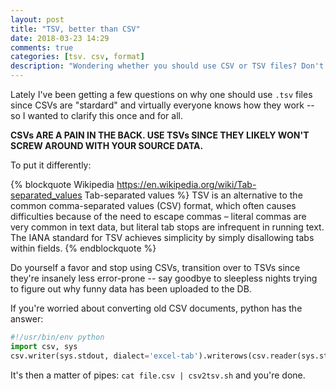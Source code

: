 ```yaml
---
layout: post
title: "TSV, better than CSV"
date: 2018-03-23 14:29
comments: true
categories: [tsv. csv, format]
description: "Wondering whether you should use CSV or TSV files? Don't bother, TSV is the answer."
---
```


Lately I've been getting a few questions on why one should use `.tsv` files
since CSVs are "stardard" and virtually everyone knows how they work -- so I wanted
to clarify this once and for all.

<!-- more -->

**CSVs ARE A PAIN IN THE BACK. USE TSVs SINCE THEY LIKELY WON'T SCREW AROUND WITH
YOUR SOURCE DATA.**

To put it differently:

{% blockquote Wikipedia https://en.wikipedia.org/wiki/Tab-separated_values Tab-separated values %}
TSV is an alternative to the common comma-separated values (CSV) format, which often causes difficulties because of the need to escape commas – literal commas are very common in text data, but literal tab stops are infrequent in running text. The IANA standard for TSV achieves simplicity by simply disallowing tabs within fields.
{% endblockquote %}

Do yourself a favor and stop using CSVs, transition over to
TSVs since they're insanely less error-prone -- say goodbye to sleepless nights
trying to figure out why funny data has been uploaded to the DB.

If you're worried about converting old CSV documents, python has the answer:

``` python csv2tsv.sh
#!/usr/bin/env python
import csv, sys
csv.writer(sys.stdout, dialect='excel-tab').writerows(csv.reader(sys.stdin))
```

It's then a matter of pipes: `cat file.csv | csv2tsv.sh` and you're done.
